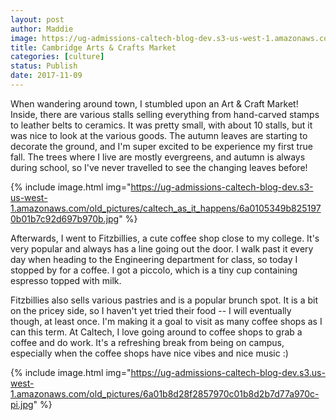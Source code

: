 ```yaml
---
layout: post
author: Maddie
image: https://ug-admissions-caltech-blog-dev.s3-us-west-1.amazonaws.com/old_pictures/caltech_as_it_happens/6a0105349b8251970b01bb09d08f44970d.jpg
title: Cambridge Arts & Crafts Market
categories: [culture]
status: Publish
date: 2017-11-09
---
```


When wandering around town, I stumbled upon an Art &amp; Craft Market! Inside, there are various stalls selling everything from hand-carved stamps to leather belts to ceramics. It was pretty small, with about 10 stalls, but it was nice to look at the various goods. The autumn leaves are starting to decorate the ground, and I'm super excited to be experience my first true fall. The trees where I live are mostly evergreens, and autumn is always during school, so I've never travelled to see the changing leaves before!


{% include image.html img="https://ug-admissions-caltech-blog-dev.s3-us-west-1.amazonaws.com/old_pictures/caltech_as_it_happens/6a0105349b8251970b01b7c92d697b970b.jpg" %}

Afterwards, I went to Fitzbillies, a cute coffee shop close to my college. It's very popular and always has a line going out the door. I walk past it every day when heading to the Engineering department for class, so today I stopped by for a coffee. I got a piccolo, which is a tiny cup containing espresso topped with milk.

Fitzbillies also sells various pastries and is a popular brunch spot. It is a bit on the pricey side, so I haven't yet tried their food -- I will eventually though, at least once. I'm making it a goal to visit as many coffee shops as I can this term. At Caltech, I love going around to coffee shops to grab a coffee and do work. It's a refreshing break from being on campus, especially when the coffee shops have nice vibes and nice music :)


{% include image.html img="https://ug-admissions-caltech-blog-dev.s3.us-west-1.amazonaws.com/old_pictures/6a01b8d28f2857970c01b8d2b7d77a970c-pi.jpg" %}
